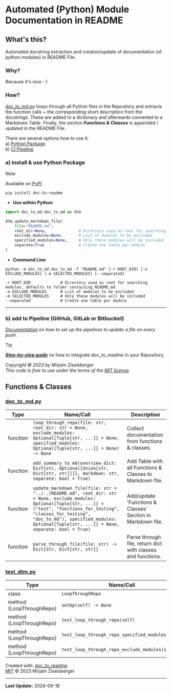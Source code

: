 # Automated (Python) Module Documentation in README

## What's this?

Automated docstring extraction and creation/update of documentation (of python modules) in README File.

### Why?

Because it's nice :-)

### How?

[doc_to_md.py](src/doc_to_md/doc_to_md.py) loops through all Python files in the Repository and extracts the function calls + the
corresponding short description from the docstrings. These are added to a dictionary and afterwards converted to
a Markdown Table. Finally, the section **_Functions & Classes_** is appended / updated in the README File.

There are several options how to use it:  
a) [Python Package](#a-install--use-python-package)   
b) [CI Pipeline](#b-add-to-pipeline-github-gitlab-or-bitbucket)  


### a) install & use Python Package

> [!NOTE]
> Available on [PyPI](https://pypi.org/project/doc-to-readme)
```shell
pip install doc-to-readme
```

- **Use within Python** 
```python
import doc_to_md.doc_to_md as dtm

dtm.update_markdown_file(
    file="README.md",
    root_dir=None,              # Directory used as root for searching modules, defaults to folder containing README.md
    exclude_modules=None,       # List of modules to be excluded
    specified_modules=None,     # Only these modules will be included
    separate=True               # Create one table per module
)
```

- **Command Line**
```shell
python -m doc_to_md.doc_to_md -f "README.md" [-r ROOT_DIR] [-e EXCLUDE_MODULES] [-m SELECTED_MODULES] [--separated]

-r ROOT_DIR             # Directory used as root for searching modules, defaults to folder containing README.md
-e EXCLUDE_MODULES      # List of modules to be excluded
-m SELECTED_MODULES     # Only these modules will be included
--separated             # Create one table per module
```

---

### b) add to Pipeline (GitHub, GitLab or Bitbucket)
_[Documentation](https://github.com/ziselsberger/doc_to_readme/blob/main/How_to_setup_the_pipelines.md) on how to set up the pipelines to update a file on every push._

> [!TIP]
> [**_Step-by-step guide_**](https://github.com/ziselsberger/use_doc_to_readme) on how to integrate _doc_to_readme_ in your Repository.


_Copyright &copy; 2023 by Mirjam Ziselsberger_  
_This code is free to use under the terms of the [MIT license](/LICENSE)._

## Functions & Classes  

### [doc_to_md.py](./src/doc_to_md/doc_to_md.py)

| Type | Name/Call | Description |
| --- | --- | --- |
| function  | `loop_through_repo(file: str, root_dir: str = None, exclude_modules: Optional[Tuple[str, ...]] = None, specified_modules: Optional[Tuple[str, ...]] = None) -> None` | Collect documentation from functions & classes. |
| function  | `add_summary_to_md(overview_dict: Dict[str, Optional[Union[str, Dict[str, str]]]], markdown: str, separate: bool = True)` | Add Table with all Functions & Classes to Markdown file. |
| function  | `update_markdown_file(file: str = "../../README.md", root_dir: str = None, exclude_modules: Optional[Tuple[str, ...]] = ("test", "functions_for_testing", "classes_for_testing", "doc_to_md"), specified_modules: Optional[Tuple[str, ...]] = None, separate: bool = True)` | Add/update 'Functions & Classes' Section in Markdown file. |
| function  | `parse_through_file(file: str) -> Dict[str, Dict[str, str]]` | Parse through file, return dict with classes and functions. |

### [test_dtm.py](./tests/test_dtm.py)

| Type | Name/Call | Description |
| --- | --- | --- |
| class  | `LoopThroughRepo` | None |
| method (LoopThroughRepo) | `setUp(self) -> None` | None |
| method (LoopThroughRepo) | `test_loop_through_repo(self)` | None |
| method (LoopThroughRepo) | `test_loop_through_repo_specified_modules(self)` | None |
| method (LoopThroughRepo) | `test_loop_through_repo_exclude_modules(self)` | None |

Created with: [doc_to_readme](https://github.com/ziselsberger/doc_to_readme)  
[MIT](https://github.com/ziselsberger/doc_to_readme/blob/main/LICENSE) &copy; 2023 Mirjam Ziselsberger

---
**Last Update:** 2024-09-18